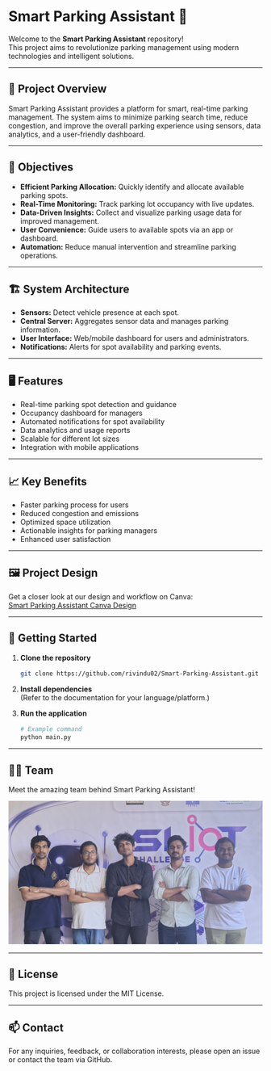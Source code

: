 # Smart Parking Assistant 🚗

Welcome to the **Smart Parking Assistant** repository!  
This project aims to revolutionize parking management using modern technologies and intelligent solutions.

---

## 🌟 Project Overview

Smart Parking Assistant provides a platform for smart, real-time parking management. The system aims to minimize parking search time, reduce congestion, and improve the overall parking experience using sensors, data analytics, and a user-friendly dashboard.

---

## 🎯 Objectives

- **Efficient Parking Allocation:** Quickly identify and allocate available parking spots.
- **Real-Time Monitoring:** Track parking lot occupancy with live updates.
- **Data-Driven Insights:** Collect and visualize parking usage data for improved management.
- **User Convenience:** Guide users to available spots via an app or dashboard.
- **Automation:** Reduce manual intervention and streamline parking operations.

---

## 🏗️ System Architecture

- **Sensors:** Detect vehicle presence at each spot.
- **Central Server:** Aggregates sensor data and manages parking information.
- **User Interface:** Web/mobile dashboard for users and administrators.
- **Notifications:** Alerts for spot availability and parking events.

---

## 🖥️ Features

- Real-time parking spot detection and guidance
- Occupancy dashboard for managers
- Automated notifications for spot availability
- Data analytics and usage reports
- Scalable for different lot sizes
- Integration with mobile applications

---

## 📈 Key Benefits

- Faster parking process for users
- Reduced congestion and emissions
- Optimized space utilization
- Actionable insights for parking managers
- Enhanced user satisfaction

---

## 🖼️ Project Design

Get a closer look at our design and workflow on Canva:  
[Smart Parking Assistant Canva Design](https://www.canva.com/design/DAGibMjpzD4/2cfRJGFFAx693ZhZMTfGVg/view?utm_content=DAGibMjpzD4&utm_campaign=designshare&utm_medium=link2&utm_source=uniquelinks&utlId=hdf132acc69)

---


## 🚀 Getting Started

1. **Clone the repository**
   ```bash
   git clone https://github.com/rivindu02/Smart-Parking-Assistant.git
   ```
2. **Install dependencies**  
   (Refer to the documentation for your language/platform.)

3. **Run the application**
   ```bash
   # Example command
   python main.py
   ```
---

## 👨‍💻 Team

Meet the amazing team behind Smart Parking Assistant!

![Our Team](team.jpg)

---

## 📝 License

This project is licensed under the MIT License.

---

## 📫 Contact

For any inquiries, feedback, or collaboration interests, please open an issue or contact the team via GitHub.
